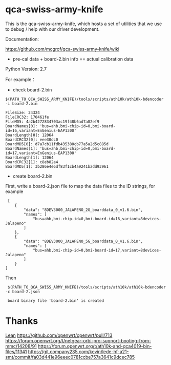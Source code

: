 qca-swiss-army-knife
====================

This is the qca-swiss-army-knife, which hosts a set of utilities that we use
to debug / help with our driver development.

Documentation:

https://github.com/mcgrof/qca-swiss-army-knife/wiki

 - pre-cal data + board-2.bin info == actual calibration data

Python Version: 2.7

For example：

 - check board-2.bin
```
$(PATH_TO_QCA_SWISS_ARMY_KNIFE)/tools/scripts/ath10k/ath10k-bdencoder -i board-2.bin

FileSize: 24324
FileCRC32: 170461fe
FileMD5: 4a2b4272834703ac19f48b6ad7a82ef9
BoardNames[0]: 'bus=ahb,bmi-chip-id=0,bmi-board-id=16,variant=EnGenius-EAP1300'
BoardLength[0]: 12064
BoardCRC32[0]: eee30dc0
BoardMD5[0]: d7a7cb11fdb435380cb77a5a2d5c885d
BoardNames[1]: 'bus=ahb,bmi-chip-id=0,bmi-board-id=17,variant=EnGenius-EAP1300'
BoardLength[1]: 12064
BoardCRC32[1]: c8eb82a4
BoardMD5[1]: 3b286e4e6df83f1cb4a9241badd93961
```

 - create board-2.bin
 
 First, write a board-2.json file to map the data files to the ID strings, for example
```
 [
    {
        "data": "8DEV3000_JALAPENO_2G_boarddata_0_v1.6.bin", 
        "names": [
            "bus=ahb,bmi-chip-id=0,bmi-board-id=16,variant=8devices-Jalapeno"
        ]
    }, 
    {
        "data": "8DEV3000_JALAPENO_5G_boarddata_0_v1.6.bin", 
        "names": [
            "bus=ahb,bmi-chip-id=0,bmi-board-id=17,variant=8devices-Jalapeno"
        ]
    }
]
```
 
 Then
```
 $(PATH_TO_QCA_SWISS_ARMY_KNIFE)/tools/scripts/ath10k/ath10k-bdencoder -c board-2.json
 
 board binary file 'board-2.bin' is created
 ```
 
Thanks
========================================
[Lean](https://github.com/coolsnowwolf)
https://github.com/openwrt/openwrt/pull/713
https://forum.openwrt.org/t/netgear-orbi-pro-support-booting-from-mmc/14208/91
https://forum.openwrt.org/t/ath10k-and-qca4019-bin-files/11341
https://git.company235.com/kevin/lede-hf-a21-smt/commit/fa03d441e96eeec0781ccbe757a3641c9dcec785

